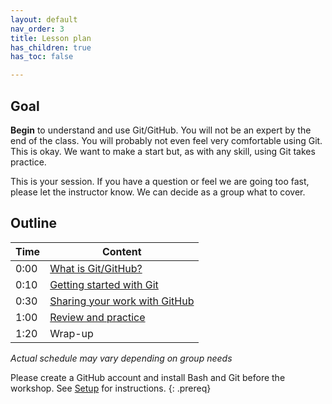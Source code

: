 ```yaml
---
layout: default
nav_order: 3
title: Lesson plan
has_children: true
has_toc: false

---
```

## Goal

**Begin** to understand and use Git/GitHub. You will not be an expert by the end of the class. You will probably not even feel very comfortable using Git. This is okay. We want to make a start but, as with any skill, using Git takes practice.

This is your session. If you have a question or feel we are going too fast, please let the instructor know. We can decide as a group what to cover.

## Outline

| Time | Content 
| --- | --- 
| 0:00 | [What is Git/GitHub?](lesson/01_what_is_git.md)
| 0:10 | [Getting started with Git](lesson/02_getting_started.md)
| 0:30 | [Sharing your work with GitHub](lesson/03_sharing.md)
| 1:00 | [Review and practice](lesson/04_review.md)
| 1:20 | Wrap-up

_Actual schedule may vary depending on group needs_

Please create a GitHub account and install Bash and Git before the workshop. See [Setup](../setup.md) for instructions.
{: .prereq}
